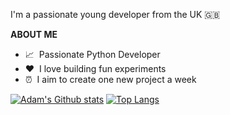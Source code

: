 I'm a passionate young developer from the UK 🇬🇧

**ABOUT ME**

* 📈‎ ‎ Passionate Python Developer
* ❤️‎ ‎ I love building fun experiments
* ⏰‎ ‎ I aim to create one new project a week

[![Adam's Github stats](https://github-readme-stats.vercel.app/api?username=adambielat&theme=dark&show_icons=true)](https://github.com/anuraghazra/github-readme-stats)
[![Top Langs](https://github-readme-stats.vercel.app/api/top-langs/?username=adambielat)](https://github.com/anuraghazra/github-readme-stats)


